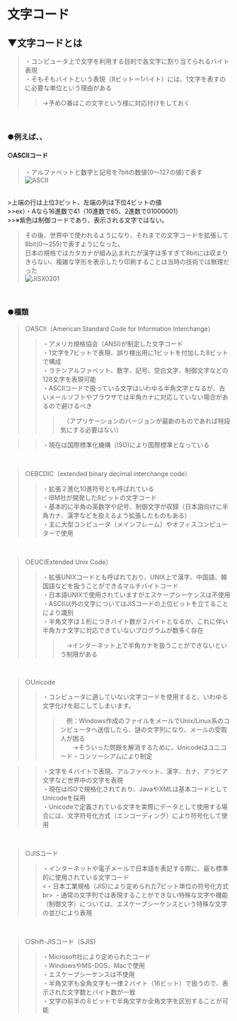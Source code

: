# 文字コード

## ▼文字コードとは
>・コンピュータ上で文字を利用する目的で各文字に割り当てられるバイト表現<br>
>・そもそもバイトという表現（8ビット＝1バイト）には、1文字を表すのに必要な単位という理由がある<br>
>>→予め○番はこの文字という様に対応付けをしておく<br>
<br>

### ●例えば、、

#### ○ASCIIコード
>・アルファベットと数字と記号を7bitの数値(0〜127の値)で表す<br>
![ASCII](https://user-images.githubusercontent.com/81621944/229343008-6cb23c86-c89e-40b5-beff-97f8982ffcde.png)<br>
<br>
>上端の行は上位3ビット、左端の列は下位4ビットの値<br>
>>ex）・Aなら16進数で41（10進数で65、2進数で01000001）<br>
>>※紫色は制御コードであり、表示される文字ではない。<br>

>その後、世界中で使われるようになり、それまでの文字コードを拡張して8bit(0〜255)で表すようになった。<br>
>日本の規格ではカタカナが組み込まれたが漢字は多すぎて8bitには収まりきらない、複雑な字形を表示したり印刷することは当時の技術では無理だった<br>
![JISX0201](https://user-images.githubusercontent.com/81621944/229343048-7a808af2-4c22-4ada-9d3e-ede4d5578898.png)<br>
<br>


### ●種類
>○ASCII（American Standard Code for Information Interchange）<br>
>>・アメリカ規格協会（ANSI)が制定した文字コード<br>
>>・1文字を7ビットで表現、誤り検出用に1ビットを付加した8ビットで構成<br>
>>・ラテンアルファベット、数字、記号、空白文字、制御文字などの128文字を表現可能<br>
>>・ASCIIコードで扱っている文字はいわゆる半角文字となるが、古いメールソフトやブラウザでは半角カナに対応していない場合があるので避けるべき<br>
>>>　（アプリケーションのバージョンが最新のものであれば特段気にする必要はない）

>>・現在は国際標準化機構（ISO)により国際標準となっている<br>
<br>

>○EBCDIC（extended binary decimal interchange code）<br>
>>・拡張２進化10進符号とも呼ばれている<br>
>>・IBM社が開発した8ビットの文字コード<br>
>>・基本的に半角の英数字や記号、制御文字が収録（日本語向けに半角カナ、漢字などを扱えるよう拡張したものもある）<br>
>>・主に大型コンピュータ（メインフレーム）やオフィスコンピューターで使用<br>
<br>

>○EUC(Extended Unix Code）<br>
>>・拡張UNIXコードとも呼ばれており、UNIX上で漢字、中国語、韓国語などを扱うことができるマルチバイトコード<br>
>>・日本語UNIXで使用されていますがエスケープシーケンスは不使用<br>
>>・ASCII以外の文字についてはJISコードの上位ビットを立てることにより識別<br>
>>・半角文字は１桁につきバイト数が２バイトとなるが、これに伴い半角カナ文字に対応できていないプログラムが数多く存在<br>
>>>　→インターネット上で半角カナを扱うことができないという制限がある<br>
<br>

>○Unicode<br>
>>・コンピュータに適していない文字コードを使用すると、いわゆる文字化けを起こしてしまいます。<br>
>>>　例：Windows作成のファイルをメールでUnix/Linux系のコンピュータへ送信したら、謎の文字列になり、メールの受取人が困る<br>
>>>　　→そういった問題を解消するために、Unicodeはユニコード・コンソーシアムにより制定<br>

>>・文字を４バイトで表現、アルファベット、漢字、カナ、アラビア文字など世界中の文字を表現<br>
>>・現在はISOで規格化されており、JavaやXMLは基本コードとしてUnicodeを採用<br>
>>・Unicodeで定義されている文字を実際にデータとして使用する場合には、文字符号化方式（エンコーディング）により符号化して使用<br>
<br>

>○JISコード<br>
>>・インターネットや電子メールで日本語を表記する際に、最も標準的に使用されている文字コード<br>
>><・日本工業規格（JIS)により定められた7ビット単位の符号化方式br>
>>・通常の文字列では表現することができない特殊な文字や機能（制御文字）については、エスケープシーケンスという特殊な文字の並びにより表現<br>
<br>

>○Shift-JISコード（SJIS)<br>
>>・Microsoft社により定められたコード<br>
>>・WindowsやMS-DOS、Macで使用<br>
>>・エスケープシーケンスは不使用<br>
>>・半角文字も全角文字も一律２バイト（16ビット）で扱うので、表示された文字数とバイト数が一致<br>
>>・文字の前半の８ビットで半角文字か全角文字を区別することが可能<br>
<br>
